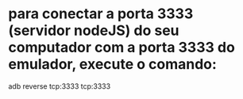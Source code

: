 # para conectar a porta 3333 (servidor nodeJS) do seu computador com a porta 3333 do emulador, execute o comando:

adb reverse tcp:3333 tcp:3333
